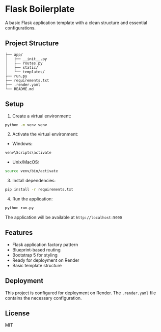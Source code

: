 # Flask Boilerplate

A basic Flask application template with a clean structure and essential configurations.

## Project Structure

```
├── app/
│   ├── __init__.py
│   ├── routes.py
│   ├── static/
│   └── templates/
├── run.py
├── requirements.txt
├── .render.yaml
└── README.md
```

## Setup

1. Create a virtual environment:
```bash
python -m venv venv
```

2. Activate the virtual environment:
- Windows:
```bash
venv\Scripts\activate
```
- Unix/MacOS:
```bash
source venv/bin/activate
```

3. Install dependencies:
```bash
pip install -r requirements.txt
```

4. Run the application:
```bash
python run.py
```

The application will be available at `http://localhost:5000`

## Features

- Flask application factory pattern
- Blueprint-based routing
- Bootstrap 5 for styling
- Ready for deployment on Render
- Basic template structure

## Deployment

This project is configured for deployment on Render. The `.render.yaml` file contains the necessary configuration.

## License

MIT